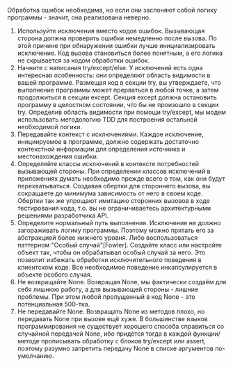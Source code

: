 Обработка ошибок необходима, но если они заслоняют собой логику программы - значит, она реализована неверно. 
1. Используйте исключения вместо кодов ошибок.
	 Вызывающая сторона должна проверять ошибки немедленно после вызова. По этой причине при обнаружении ошибки лучше инициализировать исключение. Код вызова становиться более понятным, а его логика не скрывается за кодом обработки ошибок.
2. Начните с написания try/except/else.
	 У исключений есть одна интересная особенность: они определяют область видимости в вашей программе. Размещая код в секции try, вы утверждаете, что выполнение программы может прерваться в любой точке, а затем продолжиться в секции except.
	 Секция except должна остановить программу в целостном состоянии, что бы не произошло в секции try.
	 Определив область видимости при помощи try/except, мы модем использовать методологию TDD для построения остальной необходимой логики.
3. Передавайте контекст с исключениями.
	 Каждое исключение, инициируемое в программе, должно содержать достаточно контекстной информации для определения источника и местонахождения ошибки.
4. Определяйте классы исключений в контексте потребностей вызывающей стороны. 
	 При определении классов исключений в приложениях думать необходимо прежде всего о том, как они будут перехватываться.
	 Создавая обертки для стороннего вызова, вы сокращаете до минимума зависимость от него в своем коде. Обертки так же упрощают имитацию сторонних вызовов в ходе тестирования кода, т.о. вы не ограничиваетесь архитектурными решениями разработчика API.
5. Определите нормальный путь выполнения.
	 Исключение не должно загораживать логику программы. Поэтому можно прятать его за абстракцией более нижнего уровня.
	 Либо воспользоваться паттерном "Особый случай"[Fowler]. Создайте класс или настройте объект так, чтобы он обрабатывал особый случай за него. Это позволит избежать обработки исключительного поведения в клиентском коде. Все необходимое поведение инкапсулируется в объекте особого случая.
6. Не возвращайте None.
	 Возвращая None, мы фактически создаём для себя лишнюю работу, а для вызывающей стороны - лишние проблемы. При этом любой пропущенный в код None - это потенциальная 500-тка.
7. Не передавайте None.
	 Возвращать None из методов плохо, но передавать None при вызове ещё хуже.
	 В большинстве языков программирования не существует хорошего способа справиться со случайной передачей None, ибо придётся тогда в каждой функции/методе прописывать обработку с блоков try/except или assert, поэтому разумно запретить передачу None в списке аргументов по-умолчанию.